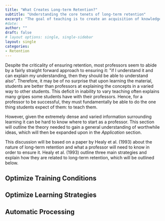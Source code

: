 ```yaml
---
title: "What Creates Long-term Retention?"
subtitle: "Understanding the core tenets of long-term retention"
excerpt: "The goal of teaching is to create an acquisition of knowledge in students. Yet, many professors repeat the same tactics without knowing their efficacy. For long-term retention students need variability, separation, and strategies. Without understanding what long-term retention is built off of, a professor can never teach properly."
#date: 
author: ""
draft: false
# layout options: single, single-sidebar
layout: single
categories:
- Retention
---
```


Despite the criticality of ensuring retention, most professors seem to abide by a fairly straight forward approach to ensuring it: "if I understand it and can explain my understanding, then they should be able to understand also". Therefore, it may be of no surprise that upon learning the material, students are better than professors at explaining the concepts in a varied way to other students. This deficit in inability to vary teaching often explains many gripes some students have with their professors. Hence, for a professor to be successful, they must fundamentally be able to do the one thing students expect of them: to teach them. 

However, given the extremely dense and varied information surrounding learning it can be hard to know where to start as a professor. This section will outline the theory needed to gain a general understanding of worthwhile ideas, which will then be expanded upon in the *Application* section. 

This discussion will be based on a paper by Healy et al. (1993) about the nature of long-term retention and what a professor will need to know in order to ensure it. Healy et al. (1993) outline three main strategies and explain how they are related to long-term retention, which will be outlined below. 

## Optimize Training Conditions 



## Optimize Learning Strategies 



## Automatic Processing 